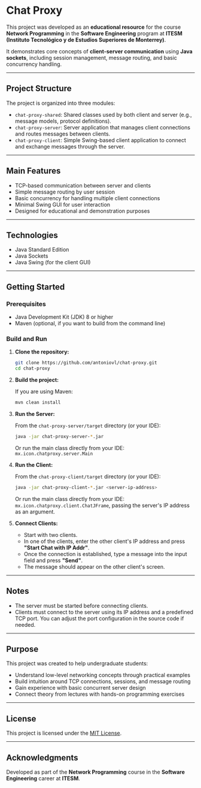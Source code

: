 # Chat Proxy

This project was developed as an **educational resource** for the course **Network Programming** in the **Software Engineering** program at **ITESM (Instituto Tecnológico y de Estudios Superiores de Monterrey)**.

It demonstrates core concepts of **client-server communication** using **Java sockets**, including session management, message routing, and basic concurrency handling.

---

## Project Structure

The project is organized into three modules:

- `chat-proxy-shared`: Shared classes used by both client and server (e.g., message models, protocol definitions).
- `chat-proxy-server`: Server application that manages client connections and routes messages between clients.
- `chat-proxy-client`: Simple Swing-based client application to connect and exchange messages through the server.

---

## Main Features

- TCP-based communication between server and clients
- Simple message routing by user session
- Basic concurrency for handling multiple client connections
- Minimal Swing GUI for user interaction
- Designed for educational and demonstration purposes

---

## Technologies

- Java Standard Edition
- Java Sockets
- Java Swing (for the client GUI)

---

## Getting Started

### Prerequisites

- Java Development Kit (JDK) 8 or higher
- Maven (optional, if you want to build from the command line)

### Build and Run

1. **Clone the repository:**

   ```bash
   git clone https://github.com/antoniovl/chat-proxy.git
   cd chat-proxy
   ```

2. **Build the project:**

   If you are using Maven:

   ```bash
   mvn clean install
   ```

3. **Run the Server:**

   From the `chat-proxy-server/target` directory (or your IDE):

   ```bash
   java -jar chat-proxy-server-*.jar
   ```

   Or run the main class directly from your IDE:  
   `mx.icon.chatproxy.server.Main`

4. **Run the Client:**

   From the `chat-proxy-client/target` directory (or your IDE):

   ```bash
   java -jar chat-proxy-client-*.jar <server-ip-address>
   ```

   Or run the main class directly from your IDE:  
   `mx.icon.chatproxy.client.ChatJFrame`, passing the server's IP address as an argument.

5. **Connect Clients:**

   - Start with two clients.
   - In one of the clients, enter the other client's IP address and press **"Start Chat with IP Addr"**.
   - Once the connection is established, type a message into the input field and press **"Send"**.
   - The message should appear on the other client's screen.

---

## Notes

- The server must be started before connecting clients.
- Clients must connect to the server using its IP address and a predefined TCP port. You can adjust the port configuration in the source code if needed.

---

## Purpose

This project was created to help undergraduate students:

- Understand low-level networking concepts through practical examples
- Build intuition around TCP connections, sessions, and message routing
- Gain experience with basic concurrent server design
- Connect theory from lectures with hands-on programming exercises

---

## License

This project is licensed under the [MIT License](LICENSE).

---

## Acknowledgments

Developed as part of the **Network Programming** course in the **Software Engineering** career at **ITESM**.

